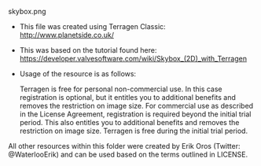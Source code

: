 skybox.png
- This file was created using Terragen Classic:	http://www.planetside.co.uk/
- This was based on the tutorial found here:	https://developer.valvesoftware.com/wiki/Skybox_(2D)_with_Terragen
- Usage of the resource is as follows:

	Terragen is free for personal non-commercial use. In this case registration is optional, but it
	entitles you to additional benefits and removes the restriction on image size. For commercial use
	as described in the License Agreement, registration is required beyond the initial trial period.
	This also entitles you to additional benefits and removes the restriction on image size.
	Terragen is free during the initial trial period.

All other resources within this folder were created by Erik Oros (Twitter: @WaterlooErik) and can be used based
on the terms outlined in LICENSE.